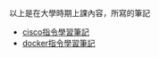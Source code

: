
以上是在大學時期上課內容，所寫的筆記

* [cisco指令學習筆記](https://github.com/zz860926/smallan-notes/tree/master/CISCO)
* [docker指令學習筆記](https://github.com/zz860926/smallan-notes/tree/master/DOCKER)
